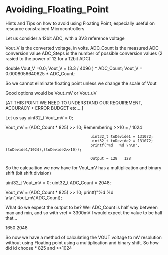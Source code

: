 # Avoiding_Floating_Point
Hints and Tips on how to avoid using Floating Point, especially useful on resource constrained Microcontrollers

Let us consider a 12bit ADC, with a 3V3 reference voltage

Vout_V is the converted voltage, in volts.
ADC_Count is the measured ADC conversion value
ADC_Steps is the number of possible conversion values  (2 rasied to the power of 12 for a 12bit ADC)

double Vout_V =0.0;
Vout_V = (3.3 / 4096 ) * ADC_Count;
Vout_V = 0.0008056640625 * ADC_Count;

So we cannot eliminate floating point unless we change the scale of Vout

Good options would be Vout_mV or Vout_uV

[AT THIS POINT WE NEED TO UNDERSTAND OUR REQUIREMENT, ACCURACY + ERROR BUDGET etc....]

Let us say 
uint32_t Vout_mV = 0;

Vout_mV = (ADC_Count * 825) >> 10;
                                          Remembering >>10 = / 1024
 
                                          uint32_t toDevide1 = 131072;
                                          uint32_t toDevide2 = 131072;
                                          printf("%d   %d \n\n",(toDevide1/1024),(toDevide2>>10));

                                          Output = 128   128 

So the calcualtion we now have for Vout_mV has a multiplication and binary shift (bit shift division)

uint32_t Vout_mV = 0;
uint32_t ADC_Count = 2048;

Vout_mV = (ADC_Count * 825) >> 10;
printf("%d   %d \n\n",Vout_mV,ADC_Count);

What do we expect the output to be? Wel ADC_Count is half way between max and min, and so with vref = 3300mV I would expect the value to be half that...

1650   2048

So now we have a method of calculating the VOUT voltage to mV resolution without using Floating point using a multiplication and binary shift. So how did id choose * 825 and >>1024


